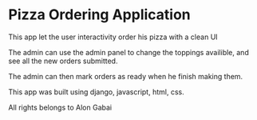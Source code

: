 # Pizza Ordering Application

This app let the user interactivity order his pizza with a clean UI

The admin can use the admin panel to change the toppings availible, and see all the new orders submitted.

The admin can then mark orders as ready when he finish making them.

This app was built using django, javascript, html, css.

All rights belongs to Alon Gabai
